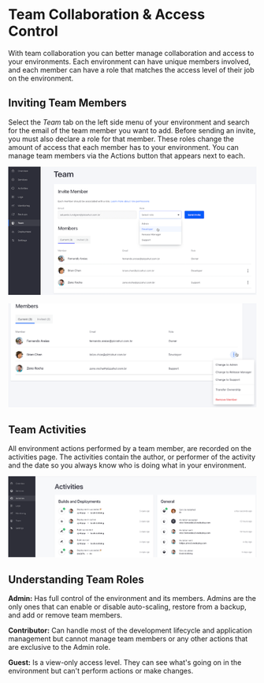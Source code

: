 # Team Collaboration & Access Control

With team collaboration you can better manage collaboration and access to your
environments. Each environment can have unique members involved, and each member
can have a role that matches the access level of their job on the environment.

## Inviting Team Members

Select the *Team* tab on the left side menu of your environment and search for
the email of the team member you want to add. Before sending an invite, you must
also declare a role for that member. These roles change the amount of access
that each member has to your environment. You can manage team members via the
Actions button that appears next to each. 

![Figure 1: The Team tab shows your team members.](../../images/team-members.png)

![Figure 2: Use the Actions button to manage each team member.](../../images/team-member-actions.png)

## Team Activities

All environment actions performed by a team member, are recorded on the
activities page. The activities contain the author, or performer of the activity
and the date so you always know who is doing what in your environment.

![Figure 3: The Activities tab shows your team's activities.](../../images/team-activities.png)

## Understanding Team Roles

**Admin:** Has full control of the environment and its members. Admins are the
only ones that can enable or disable auto-scaling, restore from a backup, and
add or remove team members.

**Contributor:** Can handle most of the development lifecycle and application
management but cannot manage team members or any other actions that are
exclusive to the Admin role.

**Guest:** Is a view-only access level. They can see what's going on in the
environment but can't perform actions or make changes.
